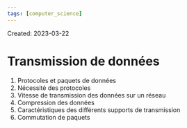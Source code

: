 ```yaml
---
tags: [computer_science] 
---
```

Created: 2023-03-22

# Transmission de données
1. Protocoles et paquets de données
2. Nécessité des protocoles
3. Vitesse de transmission des données sur un réseau
4. Compression des données
5. Caractéristiques des différents supports de transmission
6. Commutation de paquets